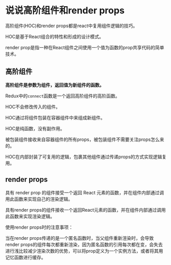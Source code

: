 # 说说高阶组件和render props

高阶组件(HOC)和render props都是react中复用组件逻辑的技巧。

HOC是基于React组合的特性和形成的设计模式。

render prop是指一种在React组件之间使用一个值为函数的prop共享代码的简单技术。

## 高阶组件

**高阶组件是参数为组件，返回值为新组件的函数。**

Redux中的`connect`函数是一个返回高阶组件的高阶函数。

HOC不会修改传入的组件。

HOC通过将组件包装在容器组件中来组成新组件。

HOC是纯函数，没有副作用。

被包装组件接收来自容器组件的所有props，被包装组件不需要关注props怎么来的。

HOC在内部封装了可复用的逻辑，包裹其他组件通过传递props的方式实现逻辑复用。

## render props

具有 render prop 的组件接受一个返回 React 元素的函数，并在组件内部通过调用此函数来实现自己的渲染逻辑。

具有render props的组件接收一个返回React元素的函数，并在组件内部通过调用此函数来实现渲染逻辑。

使用render props时的注意事项：

当在render props传递的是一个匿名函数时，当父组件重新渲染时，会导致render props的组件每次都重新渲染，因为匿名函数的引用每次都在变，会失去进行浅比较减少渲染次数的优势，可以将prop定义为一个实例方法，或者将其用记忆函数进行缓存。

